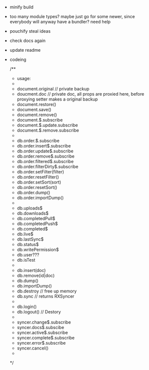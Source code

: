 - minify build
- too many module types? maybe just go for some newer, since everybody will anyway have a bundler? need help
- pouchify steal ideas
- check docs again
- update readme
- codeing

  /**
   * usage:
   *
   * document.original // private backup
   * doucment.doc // private doc, all props are proxied here, before proxying setter makes a original backup
   * document.restore()
   * document.save()
   * document.remove()
   * document.$.subscribe
   * document.$.update.subscribe
   * document.$.remove.subscribe
   *
   * db.order.$.subscribe
   * db.order.insert$.subscribe
   * db.order.update$.subscribe
   * db.order.remove$.subscribe
   * db.order.filtered$.subscribe
   * db.order.filterDirty$.subscribe
   * db.order.setFilter(filter)
   * db.order.resetFilter()
   * db.order.setSort(sort)
   * db.order.resetSort()
   * db.order.dump()
   * db.order.importDump()
   *
   * db.uploads$
   * db.downloads$
   * db.completedPull$
   * db.completedPush$
   * db.completed$
   * db.live$
   * db.lastSync$
   * db.status$
   * db.writePermission$
   * db.user???
   * db.isTest
   *
   * db.insert(doc)
   * db.remove(id|doc)
   * db.dump()
   * db.importDump()
   * db.destroy // free up memory
   * db.sync // returns RXSyncer
   *
   * db.login()
   * db.logout() // Destory
   *
   * syncer.change$.subscribe
   * syncer.docs$.subscibe
   * syncer.active$.subscribe
   * syncer.complete$.subscribe
   * syncer.error$.subscribe
   * syncer.cancel()
   *
   */